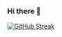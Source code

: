 ### Hi there 👋
<!--
**Tehno-R/Tehno-R** is a ✨ _special_ ✨ repository because its `README.md` (this file) appears on your GitHub profile.

Here are some ideas to get you started:

- 🌱 I’m currently learning ...
- 💬 Ask me about somebody inttesting
- 📫 How to reach me: t.me/T3nShe
- ⚡ Fun fact: love Japan ❤️
-->

[![GitHub Streak](https://streak-stats.demolab.com?user=Tehno-R&theme=dark&border_radius=4&mode=weekly)](https://git.io/streak-stats)
